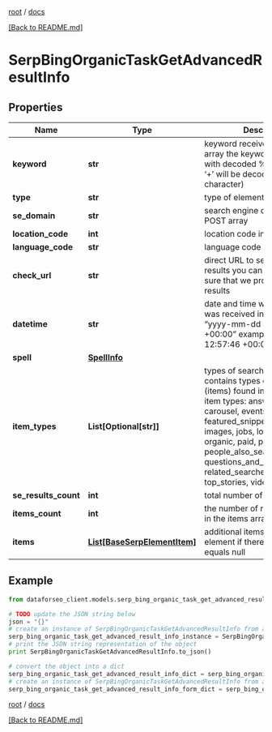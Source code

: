 [root](./../ "root") / [docs](./ "docs")

[[Back to README.md]](./../README.md "[Back to README.md]")

# SerpBingOrganicTaskGetAdvancedResultInfo

## Properties

Name | Type | Description | Notes
------------ | ------------- | ------------- | -------------
**keyword** | **str** | keyword received in a POST array the keyword is returned with decoded %## (plus symbol ‘+’ will be decoded to a space character) | [optional]
**type** | **str** | type of element | [optional]
**se_domain** | **str** | search engine domain in a POST array | [optional]
**location_code** | **int** | location code in a POST array | [optional]
**language_code** | **str** | language code in a POST array | [optional]
**check_url** | **str** | direct URL to search engine results you can use it to make sure that we provided accurate results | [optional]
**datetime** | **str** | date and time when the result was received in the UTC format: “yyyy-mm-dd hh-mm-ss +00:00” example: 2019-11-15 12:57:46 +00:00 | [optional]
**spell** | [**SpellInfo**](SpellInfo.md) |  | [optional]
**item_types** | **List[Optional[str]]** | types of search results in SERP contains types of search results (items) found in SERP. possible item types: answer_box, carousel, events, featured_snippet, hotels_pack, images, jobs, local_pack, map, organic, paid, people_also_ask, people_also_search, questions_and_answers,recipes, related_searches, shopping, top_stories, video | [optional]
**se_results_count** | **int** | total number of results in SERP | [optional]
**items_count** | **int** | the number of results returned in the items array | [optional]
**items** | [**List[BaseSerpElementItem]**](BaseSerpElementItem.md) | additional items present in the element if there are none, equals null | [optional]

## Example

```python
from dataforseo_client.models.serp_bing_organic_task_get_advanced_result_info import SerpBingOrganicTaskGetAdvancedResultInfo

# TODO update the JSON string below
json = "{}"
# create an instance of SerpBingOrganicTaskGetAdvancedResultInfo from a JSON string
serp_bing_organic_task_get_advanced_result_info_instance = SerpBingOrganicTaskGetAdvancedResultInfo.from_json(json)
# print the JSON string representation of the object
print SerpBingOrganicTaskGetAdvancedResultInfo.to_json()

# convert the object into a dict
serp_bing_organic_task_get_advanced_result_info_dict = serp_bing_organic_task_get_advanced_result_info_instance.to_dict()
# create an instance of SerpBingOrganicTaskGetAdvancedResultInfo from a dict
serp_bing_organic_task_get_advanced_result_info_form_dict = serp_bing_organic_task_get_advanced_result_info.from_dict(serp_bing_organic_task_get_advanced_result_info_dict)
```

  

[root](./../ "root") / [docs](./ "docs")

[[Back to README.md]](./../README.md "[Back to README.md]")